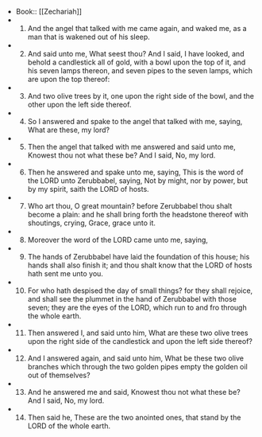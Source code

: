 - Book:: [[Zechariah]]
- 1. And the angel that talked with me came again, and waked me, as a man that is wakened out of his sleep.
- 2. And said unto me, What seest thou? And I said, I have looked, and behold a candlestick all of gold, with a bowl upon the top of it, and his seven lamps thereon, and seven pipes to the seven lamps, which are upon the top thereof:
- 3. And two olive trees by it, one upon the right side of the bowl, and the other upon the left side thereof.
- 4. So I answered and spake to the angel that talked with me, saying, What are these, my lord?
- 5. Then the angel that talked with me answered and said unto me, Knowest thou not what these be? And I said, No, my lord.
- 6. Then he answered and spake unto me, saying, This is the word of the LORD unto Zerubbabel, saying, Not by might, nor by power, but by my spirit, saith the LORD of hosts.
- 7. Who art thou, O great mountain? before Zerubbabel thou shalt become a plain: and he shall bring forth the headstone thereof with shoutings, crying, Grace, grace unto it.
- 8. Moreover the word of the LORD came unto me, saying,
- 9. The hands of Zerubbabel have laid the foundation of this house; his hands shall also finish it; and thou shalt know that the LORD of hosts hath sent me unto you.
- 10. For who hath despised the day of small things? for they shall rejoice, and shall see the plummet in the hand of Zerubbabel with those seven; they are the eyes of the LORD, which run to and fro through the whole earth.
- 11. Then answered I, and said unto him, What are these two olive trees upon the right side of the candlestick and upon the left side thereof?
- 12. And I answered again, and said unto him, What be these two olive branches which through the two golden pipes empty the golden oil out of themselves?
- 13. And he answered me and said, Knowest thou not what these be? And I said, No, my lord.
- 14. Then said he, These are the two anointed ones, that stand by the LORD of the whole earth.

